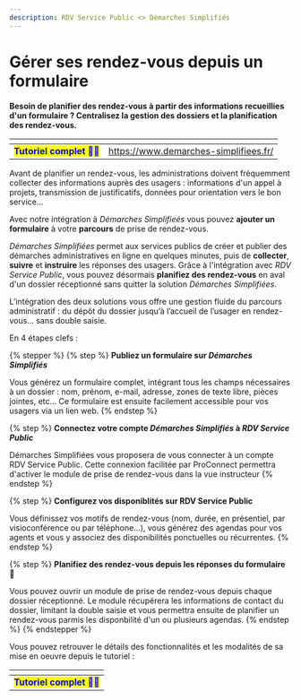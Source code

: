 ```yaml
---
description: RDV Service Public <> Démarches Simplifiés
---
```


# Gérer ses rendez-vous depuis un formulaire

**Besoin de planifier des rendez-vous à partir des informations recueillies d'un formulaire ? Centralisez la gestion des dossiers et la planification des rendez-vous.**

<table data-view="cards"><thead><tr><th align="center"></th><th data-hidden data-card-target data-type="content-ref"></th></tr></thead><tbody><tr><td align="center"><mark style="color:blue;"><strong>Tutoriel complet 🧑‍🔧</strong></mark></td><td><a href="https://www.demarches-simplifiees.fr/">https://www.demarches-simplifiees.fr/</a></td></tr></tbody></table>

Avant de planifier un rendez-vous, les administrations doivent fréquemment collecter des informations auprès des usagers : informations d'un appel à projets, transmission de justificatifs, données pour orientation vers le bon service...&#x20;

Avec notre intégration à _Démarches Simplifieés_ vous pouvez **ajouter un formulaire** à votre **parcours** de prise de rendez-vous.&#x20;

_Démarches Simplifiées_ permet aux services publics de créer et publier des démarches administratives en ligne en quelques minutes, puis de **collecter**, **suivre** et **instruire** les réponses des usagers. Grâce à l'intégration avec _RDV Service Public_, vous pouvez désormais **planifiez des rendez-vous** en aval d'un dossier réceptionné sans quitter la solution _Démarches Simplifiées_. &#x20;

L’intégration des deux solutions vous offre une gestion fluide du parcours administratif : du dépôt du dossier jusqu’à l’accueil de l’usager en rendez-vous… sans double saisie.&#x20;

En 4 étapes clefs :&#x20;

{% stepper %}
{% step %}
**Publiez un formulaire sur&#x20;**_**Démarches Simplifiés**_&#x20;

Vous générez un formulaire complet, intégrant tous les champs nécessaires à un dossier : nom, prénom, e-mail, adresse, zones de texte libre, pièces jointes, etc... Ce formulaire est ensuite facilement accessible pour vos usagers via un lien web.
{% endstep %}

{% step %}
**Connectez votre compte&#x20;**_**Démarches Simplifiés**_**&#x20;à&#x20;**_**RDV Service Public**_

Démarches Simplifiées vous proposera de vous connecter à un compte RDV Service Public. Cette connexion facilitée par ProConnect permettra d'activer le module de prise de rendez-vous dans la vue instructeur
{% endstep %}

{% step %}
**Configurez vos disponiblités sur RDV Service Public**

Vous définissez vos motifs de rendez-vous (nom, durée, en présentiel, par visioconférence ou par téléphone…), vous générez des agendas pour vos agents et vous y associez des disponibilités ponctuelles ou récurrentes.
{% endstep %}

{% step %}
**Planifiez des rendez-vous depuis les réponses du formulaire 🎉**

Vous pouvez ouvrir un module de prise de rendez-vous depuis chaque dossier réceptionné. Le module récupérera les informations de contact du dossier, limitant la double saisie et vous permettra ensuite de planifier un rendez-vous parmis les disponbilité d'un ou plusieurs agendas.&#x20;
{% endstep %}
{% endstepper %}

Vous pouvez retrouver le détails des fonctionnalités et les modalités de sa mise en oeuvre depuis le tutoriel :&#x20;

<table data-view="cards"><thead><tr><th></th></tr></thead><tbody><tr><td><mark style="color:blue;"><strong>Tutoriel complet 🧑‍🔧</strong></mark></td></tr></tbody></table>









